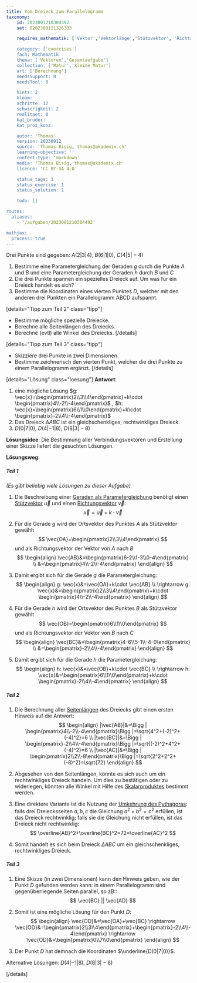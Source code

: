 ```yaml
---
title: Vom Dreieck zum Parallelogramm
taxonomy:
	id: 2023091210304492
	set: 0202309121326333

	requires_mathematik: ['Vektor','Vektorlänge','Stützvektor', 'Richtungsvektor',Parametergleichung','Umkehrung des Pythagoras','Parallelogramm']

	category: ['exercises']
	fach: Mathematik
	thema: ['Vektoren','Gesamtaufgabe']
	collection: ['Matur','kleine Matur']
	art: ['Berechnung']
	needsSupport: 0
	needsTool: 0

	hints: 2
	bloom: 
	schritte: 12
	schwierigkeit: 2
	realitaet: 0
	kat_bruder:
	kat_proz_konz: 

	autor: 'Thomas'
	version: 20230912
	source: 'Thomas Bisig, thomas@akademix.ch'
	learning-objective: ''
	content-type: 'markdown'
	media: 'Thomas Bisig, thomas@akademix.ch'
	licence: 'CC BY-SA 4.0'

	status_tags: 1
	status_exercise: 1
	status_solution: 1

	todo: []

routes:
  aliases:
    - '/aufgaben/2023091210304492'

mathjax:
  process: true
---
```


Drei Punkte sind gegeben: $A(2|3|4)$,  $B(6|1|0)$,  $C(4|5|-4)$

1. Bestimme eine Parametergleichung der Geraden $g$ durch die Punkte $A$ und $B$ und eine Parametergleichung der Geraden $h$ durch $B$ und $C$
2. Die drei Punkte spannen ein spezielles Dreieck auf. Um was für ein Dreieck handelt es sich?
3. Bestimme die Koordinaten eines vierten Punktes $D$, welcher mit den anderen drei Punkten ein Parallelogramm ABCD aufspannt.


[details="Tipp zum Teil 2" class="tipp"]
- Bestimme mögliche spezielle Dreiecke.
- Berechne alle Seitenlängen des Dreiecks.
- Berechne (evtl) alle Winkel des Dreiecks.
[/details]

[details="Tipp zum Teil 3" class="tipp"]
- Skizziere drei Punkte in zwei Dimensionen.
- Bestimme zeichnerisch den vierten Punkt, welcher die drei Punkte zu einem Parallelogramm ergänzt.
[/details]

[details="Lösung" class="loesung"]
**Antwort**:
1. eine mögliche Lösung $g: \vec{x}=\begin{pmatrix}2\\3\\4\end{pmatrix}+k\cdot \begin{pmatrix}4\\-2\\-4\end{pmatrix}$ , $h: \vec{x}=\begin{pmatrix}6\\1\\0\end{pmatrix}+k\cdot \begin{pmatrix}-2\\4\\-4\end{pmatrix}$
2. Das Dreieck $\Delta ABC$ ist ein gleichschenkliges, rechtwinkliges Dreieck.
3. $D(0|7|0)$, $D(4|-1|8)$, $D(8|3|-8)$

**Lösungsidee**: Die Bestimmung aller Verbindungsvektoren und Erstellung einer Skizze liefert die gesuchten Lösungen.

**Lösungsweg**:

##### Teil 1
_(Es gibt beliebig viele Lösungen zu dieser Aufgabe)_
1. Die Beschreibung einer [Geraden als Parametergleichung](/konzepte/parametergleichung) benötigt einen [Stützvektor](/konzepte/stuetzvektor) $\vec{u}$ und einen [Richtungsvektor](/konzepte/richtungsvektor) $\vec{v}$:
$$
\vec{x}=\vec{u}+k\cdot \vec{v}
$$

2. Für die Gerade $g$ wird der Ortsvektor des Punktes $A$ als Stützvektor gewählt
$$
\vec{OA}=\begin{pmatrix}2\\3\\4\end{pmatrix}
$$
und als Richtungsvektor der Vektor von $A$ nach $B$
$$
\begin{align}
\vec{AB}&=\begin{pmatrix}6-2\\1-3\\0-4\end{pmatrix} \\
&=\begin{pmatrix}4\\-2\\-4\end{pmatrix}
\end{align}
$$

3. Damit ergibt sich für die Gerade $g$ die Parametergleichung:
$$
\begin{align}
g: \vec{x}&=\vec{OA}+k\cdot \vec{AB} \\
\rightarrow g: \vec{x}&=\begin{pmatrix}2\\3\\4\end{pmatrix}+k\cdot \begin{pmatrix}4\\-2\\-4\end{pmatrix}
\end{align}
$$

4. Für die Gerade $h$ wird der Ortsvektor des Punktes $B$ als Stützvektor gewählt
$$
\vec{OB}=\begin{pmatrix}6\\1\\0\end{pmatrix}
$$
und als Richtungsvektor der Vektor von $B$ nach $C$
$$
\begin{align}
\vec{BC}&=\begin{pmatrix}4-6\\5-1\\-4-0\end{pmatrix} \\
&=\begin{pmatrix}-2\\4\\-4\end{pmatrix}
\end{align}
$$

5. Damit ergibt sich für die Gerade $h$ die Parametergleichung:
$$
\begin{align}
h: \vec{x}&=\vec{OB}+k\cdot \vec{BC} \\
\rightarrow h: \vec{x}&=\begin{pmatrix}6\\1\\0\end{pmatrix}+k\cdot \begin{pmatrix}-2\\4\\-4\end{pmatrix}
\end{align}
$$


##### Teil 2
1. Die Berechnung aller [Seitenlängen](/konzepte/vektorlaenge) des Dreiecks gibt einen ersten Hinweis auf die Antwort:
$$
\begin{align}
|\vec{AB}|&=\Bigg | \begin{pmatrix}4\\-2\\-4\end{pmatrix}\Bigg |=\sqrt{4^2+(-2)^2+(-4)^2}=6 \\
|\vec{BC}|&=\Bigg | \begin{pmatrix}-2\\4\\-4\end{pmatrix}\Bigg |=\sqrt{(-2)^2+4^2+(-4)^2}=6 \\
|\vec{AC}|&=\Bigg | \begin{pmatrix}2\\2\\-8\end{pmatrix}\Bigg |=\sqrt{2^2+2^2+(-8)^2}=\sqrt{72}
\end{align}
$$

2. Abgesehen von den Seitenlängen, könnte es sich auch um ein rechtwinkliges Dreieck handeln. Um dies zu bestätigen oder zu widerlegen, könnten alle Winkel mit Hilfe des [Skalarproduktes](/konzepte/skalarprodukt) bestimmt werden.

3. Eine direktere Variante ist die Nutzung der [Umkehrung des Pythagoras](/konzepte/umkehrung-des-pythagoras): falls drei Dreiecksseiten $a,b,c$ die Gleichung $a^2+b^2=c^2$ erfüllen, ist das Dreieck rechtwinklig; falls sie die Gleichung nicht erfüllen, ist das Dreieck nicht rechtwinklig:
$$
\overline{AB}^2+\overline{BC}^2=72=\overline{AC}^2
$$

3. Somit handelt es sich beim Dreieck $\Delta ABC$ um ein gleichschenkliges, rechtwinkliges Dreieck.

##### Teil 3
1. Eine Skizze (in zwei Dimensionen) kann den Hinweis geben, wie der Punkt $D$ gefunden werden kann: in einem Parallelogramm sind gegenüberliegende Seiten parallel, so zB::
$$
\vec{BC} || \vec{AD}
$$

2. Somit ist eine mögliche Lösung für den Punkt $D$:
$$
\begin{align}
\vec{OD}&=\vec{OA}+\vec{BC}
\rightarrow \vec{OD}&=\begin{pmatrix}2\\3\\4\end{pmatrix}+\begin{pmatrix}-2\\4\\-4\end{pmatrix}
\rightarrow \vec{OD}&=\begin{pmatrix}0\\7\\0\end{pmatrix}
\end{align}
$$

3. Der Punkt $D$ hat demnach die Koordinaten $\underline{D(0|7|0)}$.

Alternative Lösungen: $D(4|-1|8)$, $D(8|3|-8)$

[/details]